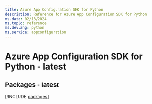 ```yaml
---
title: Azure App Configuration SDK for Python
description: Reference for Azure App Configuration SDK for Python
ms.date: 02/13/2024
ms.topic: reference
ms.devlang: python
ms.service: appconfiguration
---
```

# Azure App Configuration SDK for Python - latest
## Packages - latest
[!INCLUDE [packages](app-configuration-index.md)]